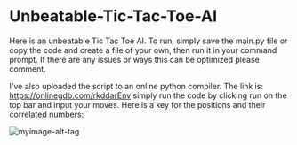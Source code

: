 # Unbeatable-Tic-Tac-Toe-AI

Here is an unbeatable Tic Tac Toe AI. To run, simply save the main.py file or copy the code and create a file of your own, then run it in your command prompt. If there are any issues or ways this can be optimized please comment. 

I've also uploaded the script to an online python compiler. The link is: https://onlinegdb.com/rkddarEnv simply run the code by clicking run on the top bar and input your moves.
Here is a key for the positions and their correlated numbers:

![myimage-alt-tag](http://inventwithpython.com/chapter10_files/image003.jpg)
